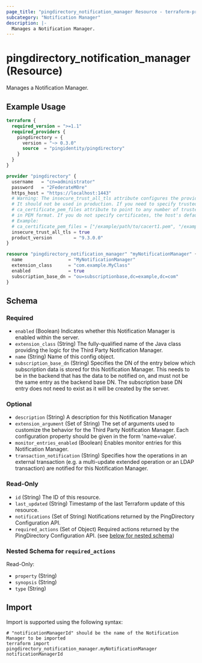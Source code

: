 ```yaml
---
page_title: "pingdirectory_notification_manager Resource - terraform-provider-pingdirectory"
subcategory: "Notification Manager"
description: |-
  Manages a Notification Manager.
---
```


# pingdirectory_notification_manager (Resource)

Manages a Notification Manager.

## Example Usage

```terraform
terraform {
  required_version = ">=1.1"
  required_providers {
    pingdirectory = {
      version = "~> 0.3.0"
      source  = "pingidentity/pingdirectory"
    }
  }
}

provider "pingdirectory" {
  username   = "cn=administrator"
  password   = "2FederateM0re"
  https_host = "https://localhost:1443"
  # Warning: The insecure_trust_all_tls attribute configures the provider to trust any certificate presented by the PingDirectory server.
  # It should not be used in production. If you need to specify trusted CA certificates, use the
  # ca_certificate_pem_files attribute to point to any number of trusted CA certificate files
  # in PEM format. If you do not specify certificates, the host's default root CA set will be used.
  # Example:
  # ca_certificate_pem_files = ["/example/path/to/cacert1.pem", "/example/path/to/cacert2.pem"]
  insecure_trust_all_tls = true
  product_version        = "9.3.0.0"
}

resource "pingdirectory_notification_manager" "myNotificationManager" {
  name                 = "MyNotificationManager"
  extension_class      = "com.example.MyClass"
  enabled              = true
  subscription_base_dn = "ou=subscriptionbase,dc=example,dc=com"
}
```

<!-- schema generated by tfplugindocs -->
## Schema

### Required

- `enabled` (Boolean) Indicates whether this Notification Manager is enabled within the server.
- `extension_class` (String) The fully-qualified name of the Java class providing the logic for the Third Party Notification Manager.
- `name` (String) Name of this config object.
- `subscription_base_dn` (String) Specifies the DN of the entry below which subscription data is stored for this Notification Manager. This needs to be in the backend that has the data to be notified on, and must not be the same entry as the backend base DN. The subscription base DN entry does not need to exist as it will be created by the server.

### Optional

- `description` (String) A description for this Notification Manager
- `extension_argument` (Set of String) The set of arguments used to customize the behavior for the Third Party Notification Manager. Each configuration property should be given in the form 'name=value'.
- `monitor_entries_enabled` (Boolean) Enables monitor entries for this Notification Manager.
- `transaction_notification` (String) Specifies how the operations in an external transaction (e.g. a multi-update extended operation or an LDAP transaction) are notified for this Notification Manager.

### Read-Only

- `id` (String) The ID of this resource.
- `last_updated` (String) Timestamp of the last Terraform update of this resource.
- `notifications` (Set of String) Notifications returned by the PingDirectory Configuration API.
- `required_actions` (Set of Object) Required actions returned by the PingDirectory Configuration API. (see [below for nested schema](#nestedatt--required_actions))

<a id="nestedatt--required_actions"></a>
### Nested Schema for `required_actions`

Read-Only:

- `property` (String)
- `synopsis` (String)
- `type` (String)

## Import

Import is supported using the following syntax:

```shell
# "notificationManagerId" should be the name of the Notification Manager to be imported
terraform import pingdirectory_notification_manager.myNotificationManager notificationManagerId
```

